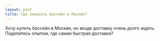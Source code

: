 ```yaml
---
layout: post 
title: Где заказать бассейн в Москве? 
--- 
```

Хочу купить бассейн в Москве, но везде доставку очень долго ждать. Поделитесь опытом, где самая быстрая доставка?